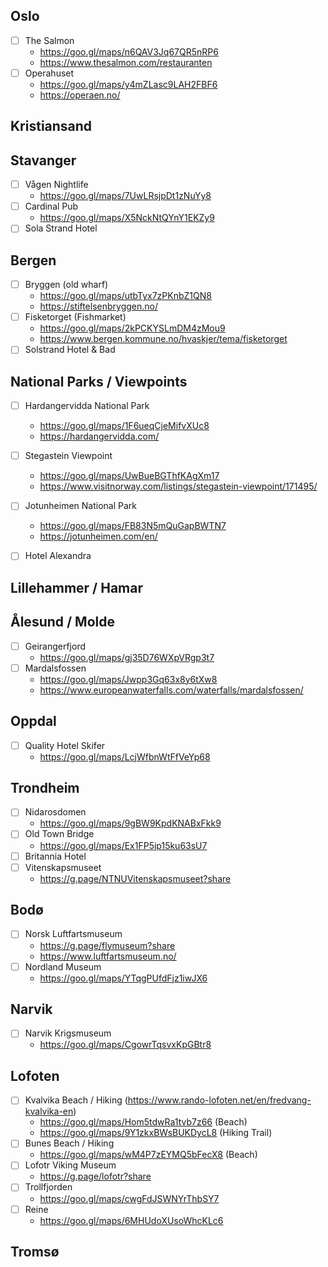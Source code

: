 ## Oslo

- [ ] The Salmon
  - https://goo.gl/maps/n6QAV3Jq67QR5nRP6
  - https://www.thesalmon.com/restauranten
- [ ] Operahuset
  - https://goo.gl/maps/y4mZLasc9LAH2FBF6
  - https://operaen.no/

## Kristiansand

## Stavanger

- [ ] Vågen Nightlife
  - https://goo.gl/maps/7UwLRsjpDt1zNuYy8
- [ ] Cardinal Pub
  - https://goo.gl/maps/X5NckNtQYnY1EKZy9
- [ ] Sola Strand Hotel

## Bergen

- [ ] Bryggen (old wharf)
  - https://goo.gl/maps/utbTyx7zPKnbZ1QN8
  - https://stiftelsenbryggen.no/
- [ ] Fisketorget (Fishmarket)
  - https://goo.gl/maps/2kPCKYSLmDM4zMou9
  - https://www.bergen.kommune.no/hvaskjer/tema/fisketorget
- [ ] Solstrand Hotel & Bad

## National Parks / Viewpoints

- [ ] Hardangervidda National Park
  - https://goo.gl/maps/1F6ueqCjeMifvXUc8
  - https://hardangervidda.com/
- [ ] Stegastein Viewpoint
  - https://goo.gl/maps/UwBueBGThfKAgXm17
  - https://www.visitnorway.com/listings/stegastein-viewpoint/171495/
- [ ] Jotunheimen National Park
  - https://goo.gl/maps/FB83N5mQuGapBWTN7
  - https://jotunheimen.com/en/

- [ ] Hotel Alexandra

## Lillehammer / Hamar

## Ålesund / Molde

- [ ] Geirangerfjord
  - https://goo.gl/maps/gj35D76WXpVRgp3t7
- [ ] Mardalsfossen
  - https://goo.gl/maps/Jwpp3Gq63x8y6tXw8
  - https://www.europeanwaterfalls.com/waterfalls/mardalsfossen/

## Oppdal

- [ ] Quality Hotel Skifer
  - https://goo.gl/maps/LcjWfbnWtFfVeYp68

## Trondheim

- [ ] Nidarosdomen
  - https://goo.gl/maps/9gBW9KpdKNABxFkk9
- [ ] Old Town Bridge
  - https://goo.gl/maps/Ex1FP5jp15ku63sU7
- [ ] Britannia Hotel
- [ ] Vitenskapsmuseet 
  - https://g.page/NTNUVitenskapsmuseet?share

## Bodø

- [ ] Norsk Luftfartsmuseum
  - https://g.page/flymuseum?share
  - https://www.luftfartsmuseum.no/
- [ ] Nordland Museum
  - https://goo.gl/maps/YTqgPUfdFjz1iwJX6

## Narvik

- [ ] Narvik Krigsmuseum
  - https://goo.gl/maps/CgowrTqsvxKpGBtr8

## Lofoten

- [ ] Kvalvika Beach / Hiking (https://www.rando-lofoten.net/en/fredvang-kvalvika-en)
  - https://goo.gl/maps/Hom5tdwRa1tvb7z66 (Beach)
  - https://goo.gl/maps/9Y1zkxBWsBUKDycL8 (Hiking Trail)
- [ ] Bunes Beach / Hiking
  - https://goo.gl/maps/wM4P7zEYMQ5bFecX8 (Beach)
- [ ] Lofotr Viking Museum
  - https://g.page/lofotr?share
- [ ] Trollfjorden
  - https://goo.gl/maps/cwgFdJSWNYrThbSY7
- [ ] Reine
  - https://goo.gl/maps/6MHUdoXUsoWhcKLc6

## Tromsø
